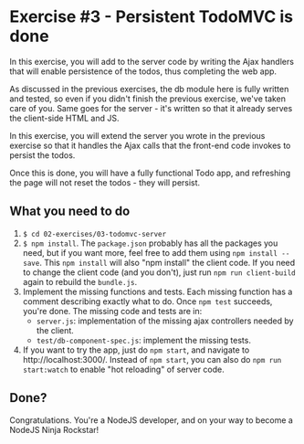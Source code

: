 # Exercise #3 - Persistent TodoMVC is done 
In this exercise, you will add to the server code by writing the Ajax handlers 
that will enable persistence of the todos, thus completing the web app.
  
As discussed in the previous exercises, the db module here is fully written 
and tested, so even if you didn't finish the previous exercise, we've taken
care of you. Same goes for the server - it's written so that it already serves
the client-side HTML and JS. 

In this exercise, you will extend the server you wrote in the previous exercise
so that it handles the Ajax calls that the front-end code invokes to persist
the todos.

Once this is done, you will have a fully functional Todo app, and refreshing
the page will not reset the todos - they will persist.

## What you need to do
1. `$ cd 02-exercises/03-todomvc-server`
1. `$ npm install`. The `package.json` probably has all the packages you need,
   but if you want more, feel free to add them using `npm install --save`.
   This `npm install` will also "npm install" the client code. 
   If you need to change the client code (and you don't), 
   just run `npm run client-build` again to rebuild the `bundle.js`. 
1. Implement the missing functions and tests. 
   Each missing function has a comment describing exactly what to do. 
   Once `npm test` succeeds, you're done.
   The missing code and tests are in:
   * `server.js`: implementation of the missing ajax controllers 
     needed by the client.
   * `test/db-component-spec.js`: implement the missing tests.
1. If you want to try the app, just do `npm start`, and navigate to 
   http://localhost:3000/. Instead of `npm start`, you can also
   do `npm run start:watch` to enable "hot reloading" of server code.     

## Done?
Congratulations. You're a NodeJS developer, and on your way to become
a NodeJS Ninja Rockstar!
